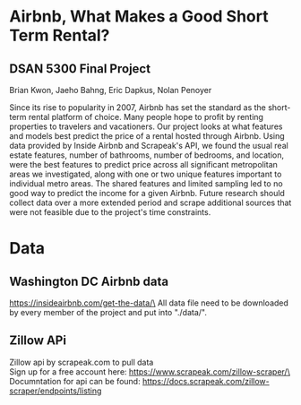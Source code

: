 # Airbnb, What Makes a Good Short Term Rental?
## DSAN 5300 Final Project

Brian Kwon, Jaeho Bahng, Eric Dapkus, Nolan Penoyer

Since its rise to popularity in 2007, Airbnb has set the standard as the short-term rental platform of choice. Many people hope to profit by renting properties to travelers and vacationers. Our project looks at what features and models best predict the price of a rental hosted through Airbnb. Using data provided by Inside Airbnb and Scrapeak's API, we found the usual real estate features, number of bathrooms, number of bedrooms, and location, were the best features to predict price across all significant metropolitan areas we investigated, along with one or two unique features important to individual metro areas. The shared features and limited sampling led to no good way to predict the income for a given Airbnb. Future research should collect data over a more extended period and scrape additional sources that were not feasible due to the project's time constraints.

# Data
## Washington DC Airbnb data
https://insideairbnb.com/get-the-data/\
All data file need to be downloaded by every member of the project and put into "./data/".

## Zillow APi
Zillow api by scrapeak.com to pull data\
Sign up for a free account here: https://www.scrapeak.com/zillow-scraper/\
Documntation for api can be found: https://docs.scrapeak.com/zillow-scraper/endpoints/listing